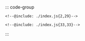 ::: code-group
```js:line-numbers [JavaScript]
<!--@include: ./index.js{2,29}-->
```

```html:line-numbers [HTML]
<!--@include: ./index.js{33,33}-->
```
:::